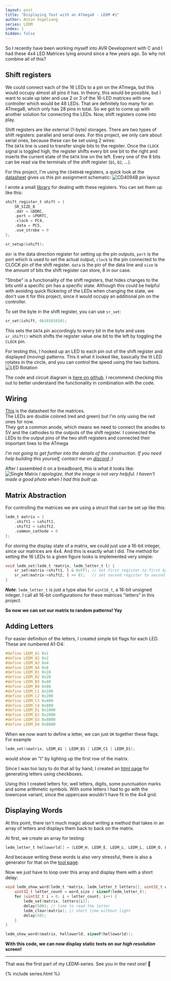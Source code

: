 ```yaml
---
layout: post
title: "Displaying Text with an ATmega8 - LEDM #1"
author: Anton Vogelsang
series: LEDM
index: 1
hidden: false
---
```


So I recently have been working myself into AVR Development with C and I had these 4x4 LED Matrices lying around
since a few years ago. So why not combine all of this?

## Shift registers
We could connect each of the 16 LEDs to a pin on the ATmega, but this would occupy almost all
pins it has. In theory, this would be possible, but I want to scale up later and use 2 or 3 of the 16-LED matrices
with one controller which would be 48 LEDs. That are definitely too many for an ATmega8, which only has 28
pins in total. So we got to come up with another solution for connecting the LEDs.
Now, shift registers come into play.

Shift registers are like external (1-byte) storages. There are two types of shift registers:
parallel and serial ones. For this project, we only care about serial ones, because these can be set using 2 wires:  
The `DATA` line is used to transfer single bits to the register. Once the `CLOCK` signal is toggled high,
the register shifts every bit one bit to the right and inserts the current state of the `DATA` line
on the left. Every one of the 8 bits can be read via the terminals of the shift register (`Q1`, `Q2`, ...).

For this project, I'm using the `CD4094B` registers, a quick look at the
[datasheet](https://www.ti.com/lit/ds/symlink/cd4094b.pdf) gives us this pin assignment schematic:
![CD4094B pin layout](/assets/img/posts/CD4094B_layout.png)

I wrote a small [library](https://github.com/xImAnton/avrstuff/blob/main/include/libshift.h) for dealing with these registers.
You can set them up like this:

```c
shift_register_t shift = {
    SR_SIZE_8
    .ddr = &DDRC,
    .port = &PORTC,
    .clock = PC4,
    .data = PC5,
    .use_strobe = 0
};

sr_setup(&shift);
```

`ddr` is the data direction register for setting up the pin outputs,
`port` is the port which is used to set the actual output,
`clock` is the pin connected to the CLOCK pin of the shift register.
`data` is the pin of the data line and
`size` is the amount of bits the shift register can store, 8 in our case.

"Strobe" is a functionality of the shift registers, that hides changes to the bits until a specific
pin has a specific state. Although this could be helpful with avoiding quick flickering of the LEDs when
changing the state, we don't use it for this project, since it would occupy an additional pin on the controller.

To set the byte in the shift register, you can use `sr_set`:

```c
sr_set(&shift, 0b10101010);
```

This sets the `DATA` pin accordingly to every bit in the byte and uses `sr_shift()` which shifts the
register value one bit to the left by toggling the `CLOCK` pin.

For testing this, I hooked up an LED to each pin out of the shift register and displayed (moving) patterns.
This it what it looked like, basically the lit LED rotates in the circle, and you can control the speed using the two buttons.
![LED Rotation](/assets/img/posts/shift_example.png)

The code and circuit diagram is [here on github](https://github.com/xImAnton/avrstuff/tree/main/led_rotation_speed).
I recommend checking this out to better understand the functionality in combination with the code.

## Wiring
[This](https://www.pollin.de/productdownloads/D120748D.PDF) is the datasheet for the matrices.  
The LEDs are double colored (red and green) but I'm only using the red ones for now.  
They got a common anode, which means we need to connect the anodes to 5V and the cathodes to the
outputs of the shift register.
I connected the LEDs to the output pins of the two shift registers and connected their important lines to the ATmega

*I'm not going to get further into the details of the construction. If you need help building this yourself, contact me on [discord](./#contact) ;)*

After I assembled it on a breadboard, this is what it looks like:
![Single Matrix](/assets/img/posts/ledm_single.png)
*I apologize, that the image is not very helpful. I haven't made a good photo when I had this built up.*

## Matrix Abstraction
For controlling the matrices we are using a struct that can be set up like this:
```c
ledm_t matrix = {
    .shift1 = &shift1,
    .shift2 = &shift2,
    .common_cathode = 0
};
```

For storing the display state of a matrix, we could just use a 16-bit integer, since our matrices are 4x4.
And this is exactly what I did. The method for setting the 16 LEDs to a given figure looks is implemented very simple:
```c
void ledm_set(ledm_t *matrix, ledm_letter_t l) {
    sr_set(matrix->shift1, l & 0xFF); // set first register to first byte of the integer
    sr_set(matrix->shift2, l >> 8);   // set second register to second byte of the integer
}
```

***Note***: `ledm_letter_t` is just a type alias for `uint16_t`, a 16-bit unsigned integer. I call all
16-bit configurations for these matrices "letters" in this project.

**So now we can set our matrix to random patterns! Yay**

## Adding Letters
For easier definition of the letters, I created simple bit flags for each LED. These are numbered A1-D4:
```c
#define LEDM_A1 0x1
#define LEDM_A2 0x2
#define LEDM_A3 0x4
#define LEDM_A4 0x8
#define LEDM_B1 0x10
#define LEDM_B2 0x20
#define LEDM_B3 0x40
#define LEDM_B4 0x80
#define LEDM_C1 0x100
#define LEDM_C2 0x200
#define LEDM_C3 0x400
#define LEDM_C4 0x800
#define LEDM_D1 0x1000
#define LEDM_D2 0x2000
#define LEDM_D3 0x4000
#define LEDM_D4 0x8000
```

When we now want to define a letter, we can just `OR` together these flags. For example
```c
ledm_set(&matrix, LEDM_A1 | LEDM_B1 | LEDM_C1 | LEDM_D1);
```
would show an "I" by lighting up the first row of the matrix.

Since I was too lazy to do that all by hand, I created an [html page](matrix_utils.html) for generating letters
using checkboxes.

Using this I created letters for, well letters, digits, some punctuation marks and some arithmetic symbols.
With some letters I had to go with the lowercase variant, since the uppercase wouldn't have fit in the 4x4 grid.

## Displaying Words
At this point, there isn't much magic about writing a method that takes in an array of letters and displays them
back to back on the matrix.

At first, we create an array for testing:
```c
ledm_letter_t helloworld[] = {LEDM_H, LEDM_E, LEDM_L, LEDM_L, LEDM_O, LEDM_COMMA, LEDM_SPACE, LEDM_W, LEDM_O, LEDM_R, LEDM_L, LEDM_D, LEDM_EXCLAMATION, LEDM_SPACE}; // HELLO, WORLD!
```
And because writing these words is also very stressful, there is also a generator for that on the [tool page](matrix_utils.html).

Now we just have to loop over this array and display them with a short delay:
```c
void ledm_show_word(ledm_t *matrix, ledm_letter_t letters[], uint32_t word_size) {
    uint32_t letter_count = word_size / sizeof(ledm_letter_t);
    for (uint32_t i = 0; i < letter_count; i++) {
        ledm_set(matrix, letters[i]);
        delay(500); // time to read the letter
        ledm_clear(matrix); // short time without light
        delay(50);
    }
}

ledm_show_word(&matrix, helloworld, sizeof(helloworld));
```

__With this code, we can now display static texts on our *high resolution* screen!__

---

That was the first part of my LEDM-series. See you in the next one! 👋

{% include series.html %}
